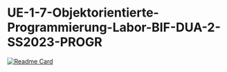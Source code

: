 # UE-1-7-Objektorientierte-Programmierung-Labor-BIF-DUA-2-SS2023-PROGR
[![Readme Card](https://github-readme-stats.vercel.app/api/pin/?username=anuraghazra&repo=github-readme-stats)](https://github.com/anuraghazra/github-readme-stats)
